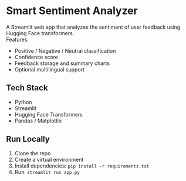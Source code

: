 # Smart Sentiment Analyzer

A Streamlit web app that analyzes the sentiment of user feedback using Hugging Face transformers.  
Features:
- Positive / Negative / Neutral classification
- Confidence score
- Feedback storage and summary charts
- Optional multilingual support

## Tech Stack
- Python
- Streamlit
- Hugging Face Transformers
- Pandas / Matplotlib

## Run Locally
1. Clone the repo
2. Create a virtual environment
3. Install dependencies: `pip install -r requirements.txt`
4. Run: `streamlit run app.py`
